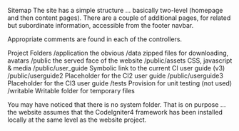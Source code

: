 Sitemap
The site has a simple structure ... basically two-level (homepage and then content pages). There are a couple of additional pages, for related but subordinate information, accessible from the footer navbar.

Appropriate comments are found in each of the controllers.

Project Folders
/application	the obvious
/data	zipped files for downloading, avatars
/public	the served face of the website
/public/assets CSS, javascript & media /public/user_guide Symbolic link to the current CI user guide (v3) /public/userguide2 Placeholder for the CI2 user guide /public/userguide3 Placeholder for the CI3 user guide /tests Provision for unit testing (not used) /writable Writable folder for temporary files

You may have noticed that there is no system folder. That is on purpose ... the website assumes that the CodeIgniter4 framework has been installed locally at the same level as the website project.
